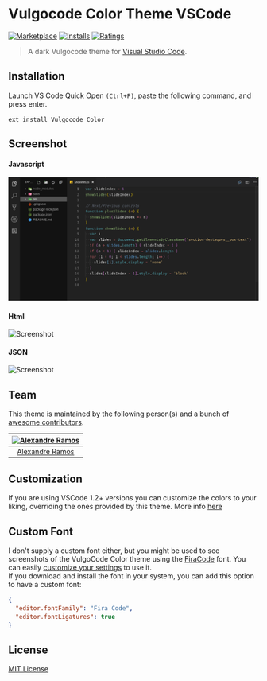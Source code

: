 # Vulgocode Color Theme VSCode

[![Marketplace](https://vsmarketplacebadge.apphb.com/version/alexandreramos.vulgocode-color-theme.svg)](https://marketplace.visualstudio.com/items/alexandreramos.vulgocode-color-theme) [![Installs](https://vsmarketplacebadge.apphb.com/installs-short/alexandreramos.vulgocode-color-theme.svg)](https://marketplace.visualstudio.com/items/alexandreramos.vulgocode-color-theme) [![Ratings](https://vsmarketplacebadge.apphb.com/rating-short/alexandreramos.vulgocode-color-theme.svg)](https://marketplace.visualstudio.com/items/alexandreramos.vulgocode-color-theme)

> A dark Vulgocode theme for [Visual Studio Code](http://code.visualstudio.com).

## Installation

Launch VS Code Quick Open `(Ctrl+P)`, paste the following command, and press enter.

```
ext install Vulgocode Color
```

## Screenshot

#### Javascript

![Screenshot](/static/javascript.png)

#### Html

![Screenshot](/master/static/html.png)

#### JSON

![Screenshot](/master/static/JSON.png)

## Team

This theme is maintained by the following person(s) and a bunch of [awesome contributors](http://github.com/AlexandreRStos/vulgocode-theme-vscode/graphs/contributors).

| [![Alexandre Ramos](https://avatars3.githubusercontent.com/u/34720135?s=70&v=4)](http://github.com/alexandrerstos) |
| :----------------------------------------------------------------------------------------------------------------: |
|                                [Alexandre Ramos](http://github.com/alexandrerstos)                                 |

## Customization

If you are using VSCode 1.2+ versions you can customize the colors to your liking, overriding the ones provided by this theme. More info [here](http://code.visualstudio.com/docs/getstarted/themes#_customizing-a-color-theme)

## Custom Font

I don't supply a custom font either, but you might be used to see screenshots of the VulgoCode Color theme using the [FiraCode](http://github.com/tonsky/FiraCode) font. You can easily [customize your settings](http://code.visualstudio.com/docs/getstarted/settings) to use it.  
If you download and install the font in your system, you can add this option to have a custom font:

```json
{
  "editor.fontFamily": "Fira Code",
  "editor.fontLigatures": true
}
```

## License

[MIT License](./LICENSE)
